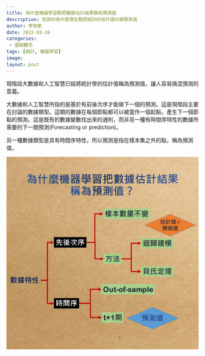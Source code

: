 ```yaml
---
title: 為什麼機器學習都把數據估計結果稱為預測值
description: 告訴你為什麼現在都把統計的估計值叫做預測值
author: 李玫郁
date: 2022-03-26
categories:
 - 圖解觀念
tags: [統計, 機器學習]
image: 
layout: post
---
```


現階段大數據和人工智慧已經將統計學的估計值稱為預測值，讓人容易搞混預測的意義。

大數據和人工智慧所指的是基於有前後次序才能做下一個的預測。這是現階段主要在討論的數據類型。這類的數據在每個節點都可以被當作一個起點，產生下一個節點的預測。這是既有的數據變數找出來的通則，而非另一種有時間序特性的數據所需要的下一期預測(Forecasting or prediction)。

另一種數據類型是具有時間序特性，所以預測是指在樣本集之外的點，稱為預測值。

![](https://raw.githubusercontent.com/meiyulee/pic001/master/slog/ML_predicted_value_estimated_value.jpg)


